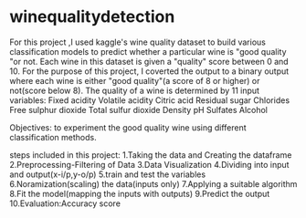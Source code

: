# winequalitydetection
For this project ,I used kaggle's wine quality dataset to build various classification models to predict whether a particular wine is "good quality "or not. Each wine in this dataset is given a "quality" score between 0 and 10. For the purpose of this project, I coverted the output to a binary output where each wine is either "good quality"(a score of 8 or higher) or not(score below 8). 
The quality of a wine is determined by 11 input variables:
Fixed acidity
Volatile acidity
Citric acid
Residual sugar 
Chlorides
Free sulphur dioxide
Total sulfur dioxide
Density
pH
Sulfates
Alcohol

Objectives:
to experiment the good quality wine using different classification methods.



steps included in this project:
 1.Taking the data and Creating the dataframe
 2.Preprocessing-Filtering of Data
 3.Data Visualization
 4.Dividing into input and output(x-i/p,y-o/p)
 5.train and test the variables
 6.Noramization(scaling) the data(inputs only)
 7.Applying a suitable algorithm
 8.Fit the model(mapping the inputs with outputs)
 9.Predict the output
 10.Evaluation:Accuracy score
